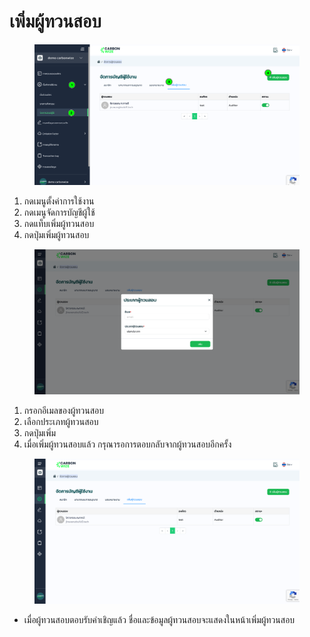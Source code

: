 # เพิ่มผู้ทวนสอบ

<figure><img src="../../../.gitbook/assets/image (3) (1) (1) (1) (1).png" alt=""><figcaption></figcaption></figure>

1. กดเมนูตั้งค่าการใช้งาน
2. กดเมนูจัดการบัญชีผู้ใช้
3. กดแท็บเพิ่มผู้ทวนสอบ
4. กดปุ่มเพิ่มผู้ทวนสอบ



<figure><img src="../../../.gitbook/assets/image (1) (1) (1) (1) (1) (1) (1) (1) (1) (1).png" alt=""><figcaption></figcaption></figure>

1. กรอกอีเมลของผู้ทวนสอบ
2. เลือกประเภทผู้ทวนสอบ
3. กดปุ่มเพิ่ม
4. เมื่อเพิ่มผู้ทวนสอบแล้ว กรุณารอการตอบกลับจากผู้ทวนสอบอีกครั้ง



<figure><img src="../../../.gitbook/assets/image (2) (1) (1) (1) (1) (1) (1).png" alt=""><figcaption></figcaption></figure>

* เมื่อผู้ทวนสอบตอบรับคำเชิญแล้ว ชื่อและข้อมูลผู้ทวนสอบจะแสดงในหน้าเพิ่มผู้ทวนสอบ
